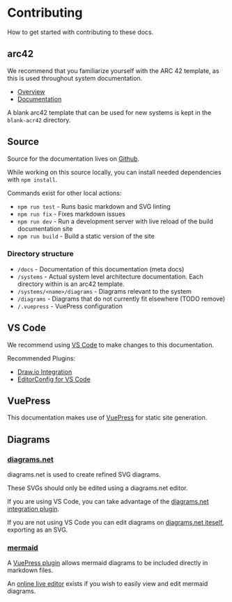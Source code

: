 # Contributing

How to get started with contributing to these docs.

## arc42

We recommend that you familiarize yourself with the ARC 42 template, as this is used throughout system documentation.

- [Overview](https://arc42.org/overview/)
- [Documentation](https://docs.arc42.org/home/)

A blank arc42 template that can be used for new systems is kept in the `blank-acr42` directory.

## Source

Source for the documentation lives on [Github](https://github.com/wmde/wikidata-wikibase-architecture).

While working on this source locally, you can install needed dependencies with `npm install`.

Commands exist for other local actions:

- `npm run test` - Runs basic markdown and SVG linting
- `npm run fix` - Fixes markdown issues
- `npm run dev` - Run a development server with live reload of the build documentation site
- `npm run build` - Build a static version of the site

### Directory structure

- `/docs` - Documentation of this documentation (meta docs)
- `/systems` - Actual system level architecture documentation. Each directory within is an arc42 template.
- `/systems/<name>/diagrams` - Diagrams relevant to the system
- `/diagrams` - Diagrams that do not currently fit elsewhere (TODO remove)
- `/.vuepress` - VuePress configuration

## VS Code

We recommend using [VS Code](https://code.visualstudio.com/) to make changes to this documentation.

Recommended Plugins:

- [Draw.io Integration](https://marketplace.visualstudio.com/items?itemName=hediet.vscode-drawio)
- [EditorConfig for VS Code](https://marketplace.visualstudio.com/items?itemName=EditorConfig.EditorConfig)

## VuePress

This documentation makes use of [VuePress](https://vuepress.vuejs.org/) for static site generation.

## Diagrams

### [diagrams.net](https://github.com/jgraph/drawio)

diagrams.net is used to create refined SVG diagrams.

These SVGs should only be edited using a diagrams.net editor.

If you are using VS Code, you can take advantage of the [diagrams.net integration plugin](https://marketplace.visualstudio.com/items?itemName=hediet.vscode-drawio).

If you are not using VS Code you can edit diagrams on [diagrams.net iteself](https://www.diagrams.net/), exporting as an SVG.

### [mermaid](https://mermaid-js.github.io/mermaid/#/)

A [VuePress plugin](https://vuepress-plugin-mermaidjs.efrane.com/) allows mermaid diagrams to be included directly in markdown files.

An [online live editor](https://mermaid-js.github.io/mermaid-live-editor/) exists if you wish to easily view and edit mermaid diagrams.

